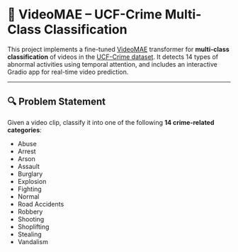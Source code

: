 # 🎥 VideoMAE – UCF-Crime Multi-Class Classification

This project implements a fine-tuned [VideoMAE](https://huggingface.co/MCG-NJU/videomae-base) transformer for **multi-class classification** of videos in the [UCF-Crime dataset](https://www.crcv.ucf.edu/projects/real-world/). It detects 14 types of abnormal activities using temporal attention, and includes an interactive Gradio app for real-time video prediction.

---

## 🔍 Problem Statement

Given a video clip, classify it into one of the following **14 crime-related categories**:

- Abuse
- Arrest
- Arson
- Assault
- Burglary
- Explosion
- Fighting
- Normal
- Road Accidents
- Robbery
- Shooting
- Shoplifting
- Stealing
- Vandalism



